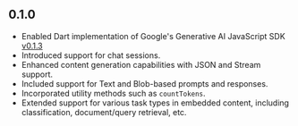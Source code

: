 ## 0.1.0

- Enabled Dart implementation of Google's Generative AI JavaScript
  SDK [v0.1.3](https://github.com/google/generative-ai-js)
- Introduced support for chat sessions.
- Enhanced content generation capabilities with JSON and Stream support.
- Included support for Text and Blob-based prompts and responses.
- Incorporated utility methods such as `countTokens`.
- Extended support for various task types in embedded content, including classification, document/query retrieval, etc.
